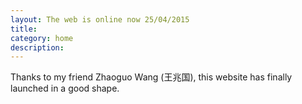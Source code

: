 ```yaml
---
layout: The web is online now 25/04/2015
title:      
category: home
description: 
---
```

Thanks to my friend Zhaoguo Wang (王兆国), this website has finally launched in a good shape.

